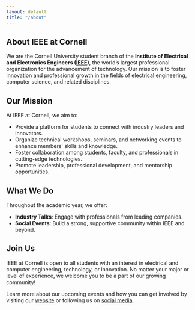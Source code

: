 ```yaml
---
layout: default
title: "/about"
---
```


## About IEEE at Cornell

We are the Cornell University student branch of the **Institute of Electrical and Electronics Engineers ([IEEE](https://www.ieee.org/))**, the world’s largest professional organization for the advancement of technology. Our mission is to foster innovation and professional growth in the fields of electrical engineering, computer science, and related disciplines.

## Our Mission

At IEEE at Cornell, we aim to:

- Provide a platform for students to connect with industry leaders and innovators.
- Organize technical workshops, seminars, and networking events to enhance members' skills and knowledge.
- Foster collaboration among students, faculty, and professionals in cutting-edge technologies.
- Promote leadership, professional development, and mentorship opportunities.

## What We Do

Throughout the academic year, we offer:

- **Industry Talks**: Engage with professionals from leading companies.
- **Social Events**: Build a strong, supportive community within IEEE and beyond.

## Join Us

IEEE at Cornell is open to all students with an interest in electrical and computer engineering, technology, or innovation. No matter your major or level of experience, we welcome you to be a part of our growing community!

Learn more about our upcoming events and how you can get involved by visiting our [website](https://sites.coecis.cornell.edu/ieee/) or following us on [social media](https://www.instagram.com/ieee.at.cornell/).
